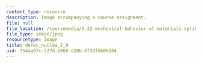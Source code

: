 ```yaml
---
content_type: resource
description: Image accompanying a course assignment.
file: null
file_location: /coursemedia/3-22-mechanical-behavior-of-materials-spring-2008/754aa97c527d2068d20b673df0b86584_defec_nuclea_2_9.jpg
file_type: image/jpeg
resourcetype: Image
title: defec_nuclea_2_9
uid: 754aa97c-527d-2068-d20b-673df0b86584
---
```

